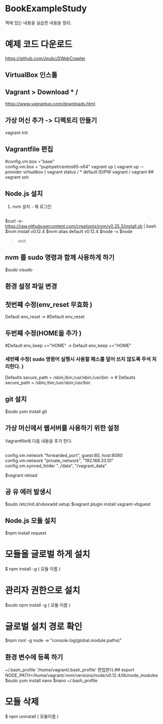 # BookExampleStudy
책에 있는 내용을 실습한 내용을 정리.


# 예제 코드 다운로드 
https://github.com/Jpub/JSWebCrawler 

## VirtualBox 인스톨 ##
## Vagrant > Download * / 
https://www.vagrantup.com/downloads.html 
## 가상 머신 추가 -> 디렉토리 만들기 ## 
vagrant init 
## Vagrantfile 편집 ##
#config.vm.box ="base"  
config.vm.box = "puphpet/centos65-x64" 
vagrant up ( vagrant up --provider virtualbox ) 
vagrant status
/ * default  ID/PW vagrant / vagrant ##   
vagrant ssh 
## Node.js 설치 
   1. nvm 설치 - 재 로그인 

##
$curl -o- https://raw.githubusercontent.com/creationix/nvm/v0.25.3/install.sh | bash 
$nvm install v0.12.4 
$nvm alias default v0.12.4 
$node -v 
$node 
>.exit
## nvm 를 sudo 명령과 함께 사용하게 하기 
$sudo visudo 
## 환경 설정 파일 변경 ## 
## 첫번쨰 수정(env_reset 무효화 ) 
Default env_reset -> #Default env_reset
## 두번째 수정(HOME을 추가 ) 
#Default env_keep +="HOME" -> Default env_keep +="HOME"
### 세번쨰 수정( sudo 명령어 실행시 사용할 패스를 덮어 쓰지 않도록 주석 처리한다. ) 
Defaults secure_path = /sbin;/bin;/usr/sbin;/usr/bin -> # Defaults secure_path = /sbin;/bin;/usr/sbin;/usr/bin
## git 설치 ## 
$sudo yum install git 
## 가상 머신에서 웹서버를 사용하기 위한 설정 
   Vagrantfile에 다음 내용을 추가 한다.
##  
config.vm.network "forwarded_port", guest:80, host:8080
config.vm.network "private_network", "192.168.33.10"
config.vm.synced_folder "../data", "/vagrant_data"

$vagrant reload 

## 공 유 에러 발생시 ## 
$sudo /etc/init.d/vboxadd setup 
$vagrant plugin install vagrant-vbguest

## Node.js 모듈 설치 ## 
$npm install request 
# 모듈을 글로벌 하게 설치 
$ npm install -g ( 모듈 이름 ) 
# 관리자 권한으로 설치 
$sudo npm install -g ( 모듈 이름 ) 
# 글로벌 설치 경로 확인 
$npm root -g 
node -e "console.log(global.module.paths)"
## 환경 변수에 등록 하기 
   ~/.bash_profile  '/home/vagrant/.bash_profile' 편집한다.## 
export  NODE_PATH=/home/vagrant/.nvm/versions/node/v0.12.4/lib/node_modules 
$sudo yum install nano 
$nano ~/.bash_profile 
# 모듈 삭제 
$ npm uninstall ( 모듈이름 )  
